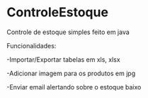 # ControleEstoque
Controle de estoque simples feito em java

Funcionalidades:

-Importar/Exportar tabelas em xls, xlsx

-Adicionar imagem para os produtos em jpg

-Enviar email alertando sobre o estoque baixo


